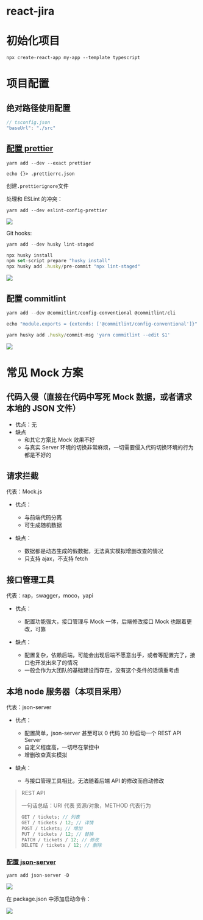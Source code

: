 # react-jira

# 初始化项目

`npx create-react-app my-app --template typescript`

# 项目配置

## 绝对路径使用配置

```js
// tsconfig.json
"baseUrl": "./src"
```

## [配置 prettier](https://prettier.io/docs/en/install.html)

`yarn add --dev --exact prettier`

`echo {}> .prettierrc.json`

创建`.prettierignore`文件

处理和 ESLint 的冲突：

`yarn add --dev eslint-config-prettier`

![](Images/2022-03-19-22-59-46.png)

Git hooks:

```js
yarn add --dev husky lint-staged

npx husky install
npm set-script prepare "husky install"
npx husky add .husky/pre-commit "npx lint-staged"

```

![](Images/2022-03-19-23-16-07.png)

## 配置 commitlint

```js
yarn add --dev @commitlint/config-conventional @commitlint/cli

echo "module.exports = {extends: ['@commitlint/config-conventional']}" > commitlint.config.js

yarn husky add .husky/commit-msg 'yarn commitlint --edit $1'
```

![](Images/2022-03-19-23-24-20.png)

# 常见 Mock 方案

## 代码入侵（直接在代码中写死 Mock 数据，或者请求本地的 JSON 文件）

- 优点：无
- 缺点
  - 和其它方案比 Mock 效果不好
  - 与真实 Server 环境的切换非常麻烦，一切需要侵入代码切换环境的行为都是不好的

## 请求拦截

代表：Mock.js

- 优点：

  - 与前端代码分离
  - 可生成随机数据

- 缺点：
  - 数据都是动态生成的假数据，无法真实模拟增删改查的情况
  - 只支持 ajax，不支持 fetch

## 接口管理工具

代表：rap，swagger，moco，yapi

- 优点：

  - 配置功能强大，接口管理与 Mock 一体，后端修改接口 Mock 也跟着更改，可靠

- 缺点：
  - 配置复杂，依赖后端，可能会出现后端不愿意出手，或者等配置完了，接口也开发出来了的情况
  - 一般会作为大团队的基础建设而存在，没有这个条件的话慎重考虑

## 本地 node 服务器（本项目采用）

代表：json-server

- 优点：

  - 配置简单，json-server 甚至可以 0 代码 30 秒启动一个 REST API Server
  - 自定义程度高，一切尽在掌控中
  - 增删改查真实模拟

- 缺点：
  - 与接口管理工具相比，无法随着后端 API 的修改而自动修改

> REST API
>
> 一句话总结：URI 代表 资源/对象，METHOD 代表行为
>
> ```js
> GET / tickets; // 列表
> GET / tickets / 12; // 详情
> POST / tickets; // 增加
> PUT / tickets / 12; // 替换
> PATCH / tickets / 12; // 修改
> DELETE / tickets / 12; // 删除
> ```

### [配置 json-server](https://github.com/typicode/json-server)

```js
yarn add json-server -D
```

![](Images/2022-03-20-10-04-56.png)

在 package.json 中添加启动命令：

![](Images/2022-03-20-10-06-16.png)
